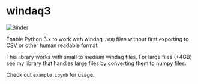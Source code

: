 # windaq3

[![Binder](https://mybinder.org/badge_logo.svg)](https://mybinder.org/v2/gh/sdp8483/windaq3/master?filepath=example.ipynb)

Enable Python 3.x to work with windaq `.WDQ` files without first exporting to CSV or other human readable format

This library works with small to medium windaq files.
For large files (+4GB) see my library that handles large files by converting them to numpy files.

Check out `example.ipynb` for usage. 

